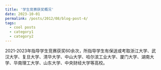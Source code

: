 ```yaml
---
title: '学生竞赛获奖概况'
date: 2023-10-01
permalink: /posts/2012/08/blog-post-4/
tags:
  - cool posts
  - category1
  - category2
---
```

2021-2023年指导学生竞赛获奖60余次，所指导学生有保送或考取浙江大学、武汉大学、复旦大学、清华大学、中山大学、哈尔滨工业大学、厦门大学、湖南大学、华南理工大学、山东大学、中央财经大学等高校。
